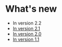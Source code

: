 # What's new

- In version 2.2
- [In version 2.1](2.1/index.md)
- [In version 2.0](2.0/index.md)
- [In version 1.1](1.1/index.md)
